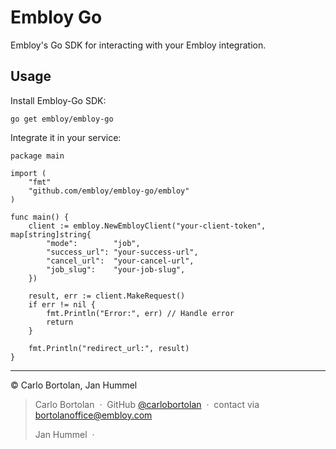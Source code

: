 # Embloy Go

Embloy's Go SDK for interacting with your Embloy integration.

## Usage

Install Embloy-Go SDK:

```
go get embloy/embloy-go
```

Integrate it in your service:

```
package main

import (
    "fmt"
    "github.com/embloy/embloy-go/embloy"
)

func main() {
    client := embloy.NewEmbloyClient("your-client-token", map[string]string{
        "mode":        "job",
        "success_url": "your-success-url",
        "cancel_url":  "your-cancel-url",
        "job_slug":    "your-job-slug",
    })

    result, err := client.MakeRequest()
    if err != nil {
        fmt.Println("Error:", err) // Handle error
        return
    }

    fmt.Println("redirect_url:", result)
}
```


---

© Carlo Bortolan, Jan Hummel

> Carlo Bortolan &nbsp;&middot;&nbsp;
> GitHub [@carlobortolan](https://github.com/carlobortolan) &nbsp;&middot;&nbsp;
> contact via [bortolanoffice@embloy.com](mailto:bortolanoffice@embloy.com)
>
> Jan Hummel &nbsp;&middot;&nbsp;
